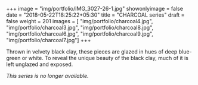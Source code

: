 +++
image = "img/portfolio/IMG_3027-26-1.jpg"
showonlyimage = false
date = "2018-05-22T18:25:22+05:30"
title = "CHARCOAL series"
draft = false
weight = 201
images = [ "img/portfolio/charcoal4.jpg", "img/portfolio/charcoal3.jpg", "img/portfolio/charcoal8.jpg", "img/portfolio/charcoal6.jpg", "img/portfolio/charcoal9.jpg", "img/portfolio/charcoal7.jpg"]
+++
<!--more-->

Thrown in velvety black clay, these pieces are glazed in hues of deep blue-green or white. To reveal the unique beauty of the black clay, much of it is left unglazed and exposed. 

<i>This series is no longer available.</i>